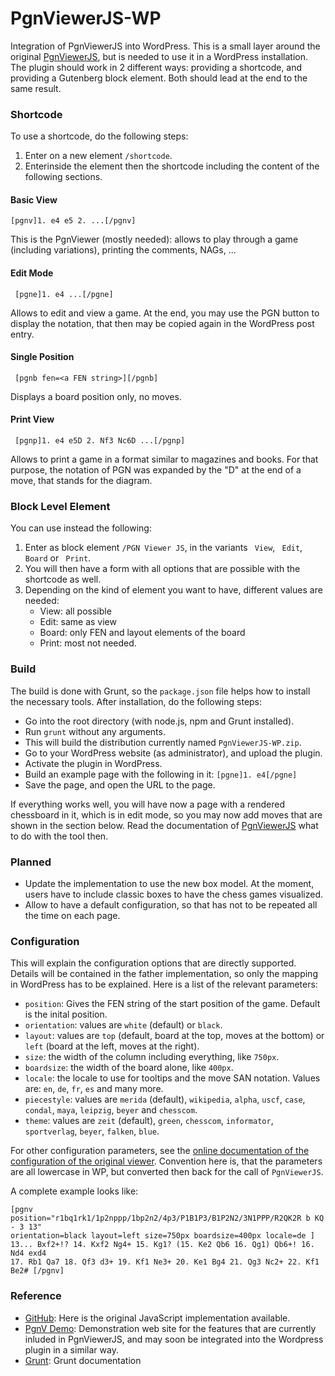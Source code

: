 PgnViewerJS-WP
==============

Integration of PgnViewerJS into WordPress. This is a small layer around the original [PgnViewerJS](https://github.com/mliebelt/PgnViewerJS), but is needed to use it in a WordPress installation. The plugin should work in 2 different ways: providing a shortcode, and providing a Gutenberg block element. Both should lead at the end to the same result.

### Shortcode

To use a shortcode, do the following steps:

1. Enter on a new element `/shortcode`.
2. Enterinside the element then the shortcode including the content of the following sections.

#### Basic View ####

    [pgnv]1. e4 e5 2. ...[/pgnv]
     
This is the PgnViewer (mostly needed): allows to play through a game (including variations),
     printing the comments, NAGs, ...
     
#### Edit Mode ####     

     [pgne]1. e4 ...[/pgne]
     
Allows to edit and view a game. At the end, you may use the PGN button to display the notation,
     that then may be copied again in the WordPress post entry.
     
#### Single Position ####

     [pgnb fen=<a FEN string>][/pgnb]

Displays a board position only, no moves.
     

#### Print View ####

     [pgnp]1. e4 e5D 2. Nf3 Nc6D ...[/pgnp]
     
Allows to print a game in a format similar to magazines and books. For that purpose, the notation
     of PGN was expanded by the "D" at the end of a move, that stands for the diagram.

### Block Level Element

You can use instead the following:

1. Enter as block element `/PGN Viewer JS`, in the variants ` View`, ` Edit`, ` Board` or ` Print`. 
2. You will then have a form with all options that are possible with the shortcode as well.
3. Depending on the kind of element you want to have, different values are needed:
    * View: all possible
    * Edit: same as view
    * Board: only FEN and layout elements of the board
    * Print: most not needed.

### Build ###

The build is done with Grunt, so the `package.json` file helps how to install the necessary tools. After installation, do the following steps:

* Go into the root directory (with node.js, npm and Grunt installed).
* Run `grunt` without any arguments.
* This will build the distribution currently named `PgnViewerJS-WP.zip`.
* Go to your WordPress website (as administrator), and upload the plugin.
* Activate the plugin in WordPress.
* Build an example page with the following in it: `[pgne]1. e4[/pgne]`
* Save the page, and open the URL to the page.

If everything works well, you will have now a page with a rendered chessboard in it, which is in edit mode, so you may now add moves that are shown in the section below. Read the documentation of [PgnViewerJS](http://mliebelt.github.io/PgnViewerJS/docu/index.html) what to do with the tool then.

### Planned ###

* Update the implementation to use the new box model. At the moment, users have to include classic boxes to have the chess games visualized.
* Allow to have a default configuration, so that has not to be repeated all the time on each page.

### Configuration ###

This will explain the configuration options that are directly supported. Details will be contained in the father implementation, so only the mapping in WordPress has to be explained. Here is a list of the relevant parameters:

* `position`: Gives the FEN string of the start position of the game. Default is the inital position.
* `orientation`: values are `white` (default) or `black`.
* `layout`: values are `top` (default, board at the top, moves at the bottom) or `left` (board at the left, moves at the right).
* `size`: the width of the column including everything, like `750px`.
* `boardsize`: the width of the board alone, like `400px`.
* `locale`: the locale to use for tooltips and the move SAN notation. Values are: `en`, `de`, `fr`, `es` and many more.
* `piecestyle`: values are `merida` (default), `wikipedia`, `alpha`, `uscf`, `case`, `condal`, `maya`, `leipzig`, `beyer` and `chesscom`.
* `theme`: values are `zeit` (default), `green`, `chesscom`, `informator`, `sportverlag`, `beyer`, `falken`, `blue`.

For other configuration parameters, see the [online documentation of the configuration of the original viewer](https://mliebelt.github.io/PgnViewerJS/docu.html). Convention here is, that the parameters are all lowercase in WP, but converted then back for the call of `PgnViewerJS`.

A complete example looks like:

    [pgnv position="r1bq1rk1/1p2nppp/1bp2n2/4p3/P1B1P3/B1P2N2/3N1PPP/R2QK2R b KQ - 3 13" 
    orientation=black layout=left size=750px boardsize=400px locale=de ] 
    13... Bxf2+!? 14. Kxf2 Ng4+ 15. Kg1? (15. Ke2 Qb6 16. Qg1) Qb6+! 16. Nd4 exd4 
    17. Rb1 Qa7 18. Qf3 d3+ 19. Kf1 Ne3+ 20. Ke1 Bg4 21. Qg3 Nc2+ 22. Kf1 Be2# [/pgnv]

### Reference ###

* [GitHub](https://github.com/mliebelt/PgnViewerJS): Here is the original JavaScript implementation available.
* [PgnV Demo](https://mliebelt.github.io/PgnViewerJS/examples.html#1000): Demonstration web site for the features that are currently inluded in PgnViewerJS, and may soon be integrated into the Wordpress plugin in a similar way.
* [Grunt](https://gruntjs.com/getting-started): Grunt documentation
